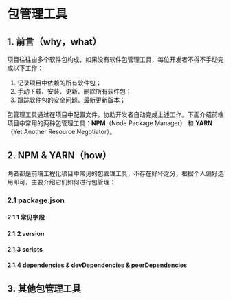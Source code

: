 # 包管理工具

## 1. 前言（why，what）

  项目往往由多个软件包构成，如果没有软件包管理工具，每位开发者不得不手动完成以下工作：

  1. 记录项目中依赖的所有软件包；
  2. 手动下载、安装、更新、删除所有软件包；
  3. 跟踪软件包的安全问题、最新更新版本；

  包管理工具通过在项目中配置文件，协助开发者自动完成上述工作。下面介绍前端项目中常用的两种包管理工具：**NPM**（Node Package Manager） 和 **YARN**（Yet Another Resource Negotiator）。

## 2. NPM & YARN（how）
  两者都是前端工程化项目中常见的包管理工具，不存在好坏之分，根据个人偏好选用即可，主要介绍它们如何进行包管理：

### 2.1 package.json

  #### 2.1.1 常见字段

  #### 2.1.2 version

  #### 2.1.3 scripts

  #### 2.1.4 dependencies & devDependencies & peerDependencies




## 3. 其他包管理工具
